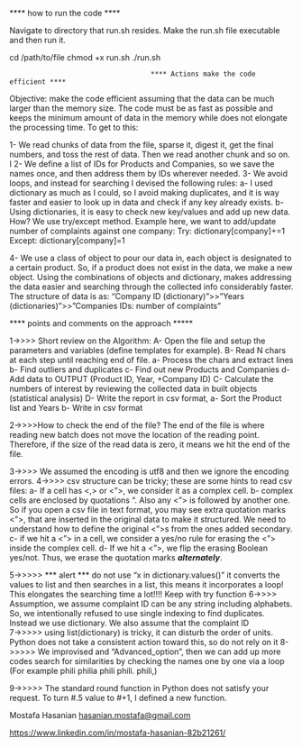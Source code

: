 



****  how to run the code  ****

Navigate to directory that run.sh resides.  Make the run.sh file executable and then run it. 

cd /path/to/file
chmod +x run.sh
./run.sh

                                       **** Actions make the code efficient ****
Objective: make the code efficient assuming that the data can be much larger than the memory size. 
The code must be as fast as possible and keeps the minimum amount of data in the memory while does not elongate the processing time. To get to this: 

1- We read chunks of data from the file, sparse it, digest it, get the final numbers, and toss the rest of data. Then we read another chunk and so on. I
2- We define a list of IDs for Products and Companies, so we save the names once, and then address them by IDs wherever needed. 
3- We avoid loops, and instead for searching I devised the following rules: 
       a- I used dictionary as much as I could, so I avoid making duplicates, and it is way faster and easier to look up in data and check if any key already exists. 
       b- Using dictionaries, it is easy to check new key/values and add up new data. How? We use try/except method. Example here, we want to add/update number of complaints against one company:
                                Try: 
                                          dictionary[company]+=1
                                Except:
                                          dictionary[company]=1

4- We use a class of object to pour our data in, each object is designated to a certain product. So, if a product does not exist in the data, we make a new object. Using the combinations of objects and dictionary, makes addressing the data easier and searching through the collected info considerably faster. The structure of data is as:
“Company ID (dictionary)”>>”Years (dictionaries)”>>”Companies IDs: number of complaints” 

**** points and comments on the approach *****

1->>>> Short review on the Algorithm:
                A- Open the file and setup the parameters and variables (define templates for example).
                B- Read N chars at each step until reaching end of file. 
                                 a- Process the chars and extract lines
                                 b- Find outliers and duplicates 
                                 c- Find out new Products and Companies
                                 d- Add data to OUTPUT (Product ID, Year, +Company ID)
                C- Calculate the numbers of interest by reviewing the collected data in built objects (statistical analysis)
                D- Write the report in csv format,
                                  a- Sort the Product list and Years
                                  b- Write in csv format

2->>>>How to check the end of the file? 
The end of the file is where reading new batch does not move the location of the reading point. Therefore, if the size of the read data is zero, it means we hit the end of the file. 

3->>>> We assumed the encoding is utf8 and then we ignore the encoding errors. 
4->>>> csv structure can be tricky; these are some hints to read csv files:
              a- If a cell has <,> or <”>, we consider it as a complex cell. 
              b- complex cells are enclosed by quotations “. Also any <”> is followed by another one. So if you open a csv file in text format, you may see extra quotation marks <”>, that are inserted in the original data to make it structured. We need to understand how to define the  original <”>s from the ones added secondary. 
              c- if we hit a <”> in a cell, we consider a yes/no rule for erasing the <”> inside the complex cell. 
             d- If we hit a <”>, we flip the erasing Boolean yes/not. Thus, we erase the quotation marks ***alternately***. 

5->>>>> *** alert *** do not use “x in dictionary.values()” it converts the values to list and then searches in a list, this means it incorporates a loop! This elongates the searching time a lot!!!! Keep with try function
6->>>> Assumption, we assume complaint ID can be any string including alphabets. So, we intentionally refused to use single indexing to find duplicates. Instead we use dictionary. We also assume that the complaint ID  
7->>>>> using list(dictionary) is tricky, it can disturb the order of units. Python does not take a consistent action toward this, so do not rely on it 
8->>>>> We improvised and “Advanced_option”, then we can add up more codes search for similarities by checking the names one by one via a loop (For example phili philia phili phili. phili,)

9->>>>> The standard round function in Python does not satisfy your request. To turn #.5 value to #+1, I defined a new function. 

Mostafa Hasanian
hasanian.mostafa@gmail.com

https://www.linkedin.com/in/mostafa-hasanian-82b21261/ 



